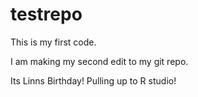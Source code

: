 # testrepo
This is my first code.

I am making my second edit to my git repo.

Its Linns Birthday!
Pulling up to R studio!
